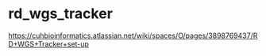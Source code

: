 # rd_wgs_tracker

https://cuhbioinformatics.atlassian.net/wiki/spaces/O/pages/3898769437/RD+WGS+Tracker+set-up
